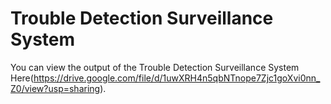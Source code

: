 # Trouble Detection Surveillance System

 You can view the output of the Trouble Detection Surveillance System Here(https://drive.google.com/file/d/1uwXRH4n5qbNTnope7Zjc1goXvi0nn_Z0/view?usp=sharing).
